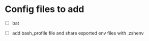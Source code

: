 # Config files to add

- [ ] bat
- [ ] add bash_profile file and share exported env files with .zshenv

